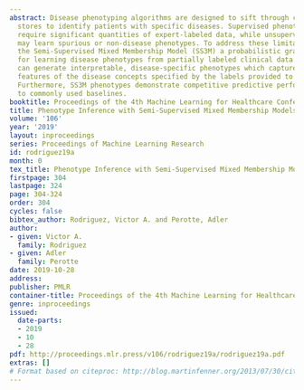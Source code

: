 ```yaml
---
abstract: Disease phenotyping algorithms are designed to sift through clinical data
  stores to identify patients with specific diseases. Supervised phenotyping methods
  require significant quantities of expert-labeled data, while unsupervised methods
  may learn spurious or non-disease phenotypes. To address these limitations, we propose
  the Semi-Supervised Mixed Membership Model (SS3M) a probabilistic graphical model
  for learning disease phenotypes from partially labeled clinical data. We show SS3M
  can generate interpretable, disease-specific phenotypes which capture the clinical
  features of the disease concepts specified by the labels provided to the model.
  Furthermore, SS3M phenotypes demonstrate competitive predictive performance relative
  to commonly used baselines.
booktitle: Proceedings of the 4th Machine Learning for Healthcare Conference
title: Phenotype Inference with Semi-Supervised Mixed Membership Models
volume: '106'
year: '2019'
layout: inproceedings
series: Proceedings of Machine Learning Research
id: rodriguez19a
month: 0
tex_title: Phenotype Inference with Semi-Supervised Mixed Membership Models
firstpage: 304
lastpage: 324
page: 304-324
order: 304
cycles: false
bibtex_author: Rodriguez, Victor A. and Perotte, Adler
author:
- given: Victor A.
  family: Rodriguez
- given: Adler
  family: Perotte
date: 2019-10-28
address: 
publisher: PMLR
container-title: Proceedings of the 4th Machine Learning for Healthcare Conference
genre: inproceedings
issued:
  date-parts:
  - 2019
  - 10
  - 28
pdf: http://proceedings.mlr.press/v106/rodriguez19a/rodriguez19a.pdf
extras: []
# Format based on citeproc: http://blog.martinfenner.org/2013/07/30/citeproc-yaml-for-bibliographies/
---
```

